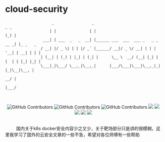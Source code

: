 # cloud-security

                         _                 _                                 _ _         
                        | |               | |                               (_) |        
                     ___| | ___  _   _  __| |______ ___  ___  ___ _   _ _ __ _| |_ _   _ 
                    / __| |/ _ \| | | |/ _` |______/ __|/ _ \/ __| | | | '__| | __| | | |
                    | (__| | (_) | |_| | (_| |      \__ \  __/ (__| |_| | |  | | |_| |_| |
                    \___|_|\___/ \__,_|\__,_|      |___/\___|\___|\__,_|_|  |_|\__|\__, |
                                                                                    __/ |
                                                                                   |___/ 
<br/>
  <p align="center">
    <img alt="GitHub Contributors" src="https://img.shields.io/badge/%E4%BD%9C%E8%80%85-%E5%BC%B1%E9%B8%A1-red" />
    <img alt="GitHub Contributors" src="https://img.shields.io/badge/%E5%8D%9A%E5%AE%A2-www.taoyuan.cool-blue" />
    <img alt="GitHub Contributors" src="https://img.shields.io/badge/%E5%AE%89%E5%85%A8%E5%9B%A2%E9%98%9F-One--fox-pink" />
    <img src="https://img.shields.io/badge/WeChat-vivo50KFCKFC-black">
    <img src="https://badgen.net/github/stars/RuoJi6/cloud-security/?icon=github&color=black">
    <img src="https://badgen.net/github/issues/RuoJi6/cloud-security">
    <img src="https://img.shields.io/badge/python%E7%89%88%E6%9C%AC-3_and_2-green">
    <a href="https://flowus.cn/share/3505271f-a987-4fb1-9623-efe58dcc77ec">
     <img src="https://img.shields.io/badge/%E6%96%87%E5%BA%93-wiki-yellow">
    </a>
</p>
<br/>
&nbsp;&nbsp;&nbsp;&nbsp;&nbsp;&nbsp;&nbsp;&nbsp; 国内关于k8s docker安全内容少之又少，关于靶场部分只是讲的很模糊，这里我学习了国外的云安全文章的一些不急，希望对各位师傅有一些帮助
<br/><br/>

